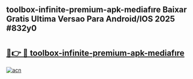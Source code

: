 ## toolbox-infinite-premium-apk-mediafıre Baixar Gratis Ultima Versao Para Android/IOS 2025 #832y0

# <h2><a href="https://ainizakaria.my?title=toolbox-infinite-premium-apk-mediafıre&ref=20M">🔗👉 🔴 toolbox-infinite-premium-apk-mediafıre</a></h2>

[![acn](https://github.com/user-attachments/assets/0f9c940e-d8b0-45ae-aac7-cd30a18b3e1c)](https://ainizakaria.my?title=toolbox-infinite-premium-apk-mediafıre&ref=20M)


